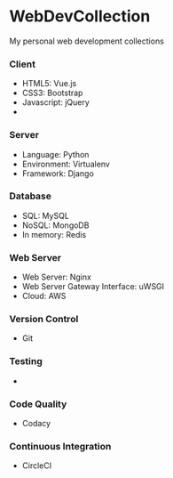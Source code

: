 # WebDevCollection
My personal web development collections

### Client
  - HTML5: Vue.js 
  - CSS3: Bootstrap
  - Javascript: jQuery
  -
  
### Server 
  - Language: Python
  - Environment: Virtualenv 
  - Framework: Django
  
  

### Database
  - SQL: MySQL
  - NoSQL: MongoDB
  - In memory: Redis

### Web Server 
  - Web Server: Nginx
  - Web Server Gateway Interface: uWSGI
  - Cloud: AWS
  
### Version Control
  - Git
  
### Testing
  - 
  
### Code Quality
  - Codacy
  
### Continuous Integration
  - CircleCI
  
  
